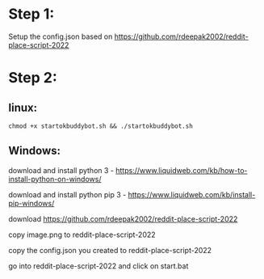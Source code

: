 

# Step 1:

Setup the config.json based on https://github.com/rdeepak2002/reddit-place-script-2022

# Step 2:

## linux:

```chmod +x startokbuddybot.sh && ./startokbuddybot.sh```

## Windows: 

download and install python 3 - https://www.liquidweb.com/kb/how-to-install-python-on-windows/

download and install python pip 3 - https://www.liquidweb.com/kb/install-pip-windows/

download https://github.com/rdeepak2002/reddit-place-script-2022 

copy image.png to reddit-place-script-2022

copy the config.json you created to reddit-place-script-2022

go into reddit-place-script-2022 and click on start.bat
